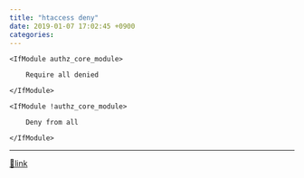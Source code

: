 ```yaml
---
title: "htaccess deny"
date: 2019-01-07 17:02:45 +0900
categories: 
---
```

  

    <IfModule authz_core_module>
    
        Require all denied
    
    </IfModule>
    
    <IfModule !authz_core_module>
    
        Deny from all
    
    </IfModule>
    



  ***
[🔗link](http://www.mins01.com/mh/tech/read/1236)